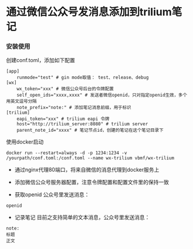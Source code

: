 # 通过微信公众号发消息添加到trilium笔记

### 安装使用
创建conf.toml，添加如下配置
```
[app]
    runmode="test" # gin mode取值： test、release、debug
[wx]
    wx_token="xxx" # 微信公众号后台的令牌配置
    self_open_ids="xxxx,xxxx" # 发送者微信openid，只对指定openid生效，多个用英文逗号分隔
    note_prefix="note:" # 添加笔记消息前缀，用于标识
[trilium]
    eapi_token="xxx" # trilium eapi 令牌
    host="http://trilium_server:8080" # trilium server
    parent_note_id="xxxx" # 笔记节点id，创建的笔记在这个笔记目录下
```
使用docker启动
```
docker run --restart=always -d -p 1234:1234 -v /yourpath/conf.toml:/conf.toml --name wx-trilium vbmf/wx-trilium
```

- 通过nginx代理80端口，将来自微信的消息代理到docker服务上

- 添加微信公众号服务器配置，注意令牌配置和配置文件里的保持一致

- 获取openid
公众号里发送消息：
```
openid
```

- 记录笔记
目前之支持简单的文本消息，公众号里发送消息：
```
note:
标题
正文
```

